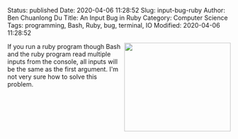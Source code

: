Status: published
Date: 2020-04-06 11:28:52
Slug: input-bug-ruby
Author: Ben Chuanlong Du
Title: An Input Bug in Ruby
Category: Computer Science
Tags: programming, Bash, Ruby, bug, terminal, IO
Modified: 2020-04-06 11:28:52

<img src="http://dclong.github.io/media/computer/bug.jpg" height="200" width="240" align="right"/>

If you run a ruby program though Bash 
and the ruby program read multiple inputs from the console, 
all inputs will be the same as the first argument. 
I'm not very sure how to solve this problem.

